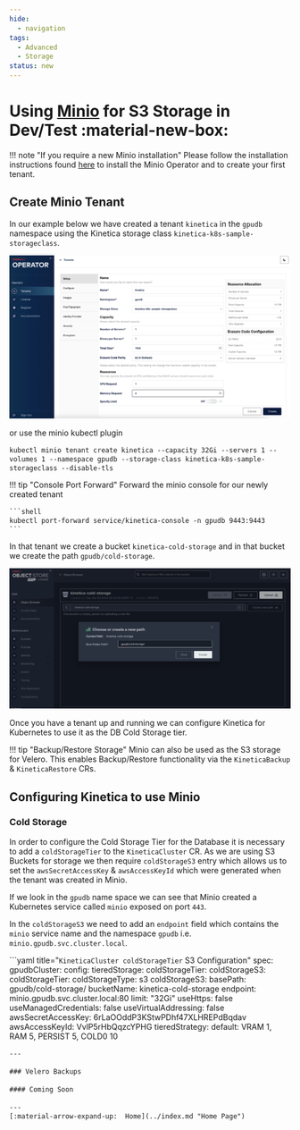 ```yaml
---
hide:
  - navigation
tags:
  - Advanced
  - Storage
status: new
---
```

# Using [Minio](https://min.io/) for S3 Storage in Dev/Test :material-new-box:

!!! note "If you require a new Minio installation"
    Please follow the installation instructions found 
    [here](https://min.io/docs/minio/kubernetes/upstream/operations/installation.html) 
    to install the Minio Operator and to create your first tenant.

## Create Minio Tenant

In our example below we have created a tenant `kinetica` in the `gpudb` namespace using 
the Kinetica storage class `kinetica-k8s-sample-storageclass`.

![create_tenant.png](..%2Fimages%2Fminio%2Fcreate_tenant.png)

or use the minio kubectl plugin

```shell title="minio cli - create tenant"
kubectl minio tenant create kinetica --capacity 32Gi --servers 1 --volumes 1 --namespace gpudb --storage-class kinetica-k8s-sample-storageclass --disable-tls
```

!!! tip "Console Port Forward"
    Forward the minio console for our newly created tenant

    ```shell
    kubectl port-forward service/kinetica-console -n gpudb 9443:9443
    ```

In that tenant we create a bucket `kinetica-cold-storage` and in that bucket we
create the path `gpudb/cold-storage`.

![create_path_in_bucket.png](..%2Fimages%2Fminio%2Fcreate_path_in_bucket.png)

Once you have a tenant up and running we can configure Kinetica for Kubernetes to use 
it as the DB Cold Storage tier.

!!! tip "Backup/Restore Storage"
    Minio can also be used as the S3 storage for Velero. This enables Backup/Restore
    functionality via the `KineticaBackup` & `KineticaRestore` CRs.

## Configuring Kinetica to use Minio

### Cold Storage

In order to configure the Cold Storage Tier for the Database it is necessary to add a 
`coldStorageTier` to the `KineticaCluster` CR. As we are using S3 Buckets for storage
we then require `coldStorageS3` entry which allows us to set the `awsSecretAccessKey` &
`awsAccessKeyId` which were generated when the tenant was created in Minio. 

If we look in the `gpudb` name space we can see that Minio created a 
Kubernetes service called `minio` exposed on port `443`.   

In the `coldStorageS3` we need to add an `endpoint` field which contains the `minio`
service name and the namespace `gpudb` i.e. `minio.gpudb.svc.cluster.local`.

```yaml title="`KineticaCluster coldStorageTier` S3 Configuration"
spec:
  gpudbCluster:
    config:
      tieredStorage:
        coldStorageTier:
          coldStorageS3:
        coldStorageTier:
            coldStorageType: s3
            coldStorageS3:
            basePath: gpudb/cold-storage/
            bucketName: kinetica-cold-storage
            endpoint: minio.gpudb.svc.cluster.local:80
            limit: "32Gi"
            useHttps: false
            useManagedCredentials: false
            useVirtualAddressing: false
            awsSecretAccessKey: 6rLaOOddP3KStwPDhf47XLHREPdBqdav
            awsAccessKeyId: VvlP5rHbQqzcYPHG
      tieredStrategy:
        default: VRAM 1, RAM 5, PERSIST 5, COLD0 10
```
---

### Velero Backups

#### Coming Soon

---
[:material-arrow-expand-up:  Home](../index.md "Home Page")

